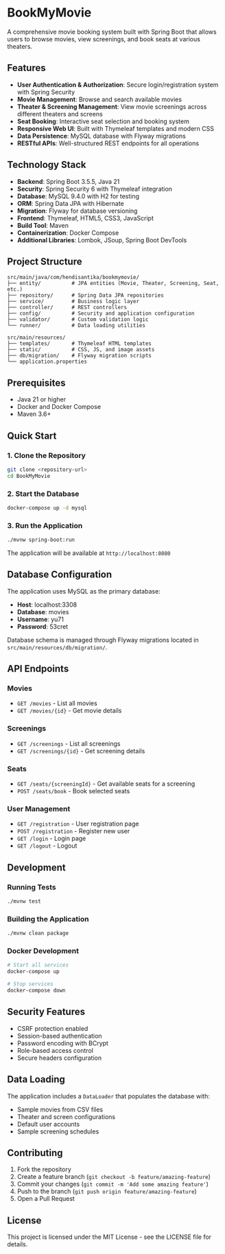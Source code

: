 # BookMyMovie

A comprehensive movie booking system built with Spring Boot that allows users to browse movies, view screenings, and
book seats at various theaters.

## Features

- **User Authentication & Authorization**: Secure login/registration system with Spring Security
- **Movie Management**: Browse and search available movies
- **Theater & Screening Management**: View movie screenings across different theaters and screens
- **Seat Booking**: Interactive seat selection and booking system
- **Responsive Web UI**: Built with Thymeleaf templates and modern CSS
- **Data Persistence**: MySQL database with Flyway migrations
- **RESTful APIs**: Well-structured REST endpoints for all operations

## Technology Stack

- **Backend**: Spring Boot 3.5.5, Java 21
- **Security**: Spring Security 6 with Thymeleaf integration
- **Database**: MySQL 9.4.0 with H2 for testing
- **ORM**: Spring Data JPA with Hibernate
- **Migration**: Flyway for database versioning
- **Frontend**: Thymeleaf, HTML5, CSS3, JavaScript
- **Build Tool**: Maven
- **Containerization**: Docker Compose
- **Additional Libraries**: Lombok, JSoup, Spring Boot DevTools

## Project Structure

```
src/main/java/com/hendisantika/bookmymovie/
├── entity/          # JPA entities (Movie, Theater, Screening, Seat, etc.)
├── repository/      # Spring Data JPA repositories
├── service/         # Business logic layer
├── controller/      # REST controllers
├── config/          # Security and application configuration
├── validator/       # Custom validation logic
└── runner/          # Data loading utilities

src/main/resources/
├── templates/       # Thymeleaf HTML templates
├── static/          # CSS, JS, and image assets
├── db/migration/    # Flyway migration scripts
└── application.properties
```

## Prerequisites

- Java 21 or higher
- Docker and Docker Compose
- Maven 3.6+

## Quick Start

### 1. Clone the Repository

```bash
git clone <repository-url>
cd BookMyMovie
```

### 2. Start the Database

```bash
docker-compose up -d mysql
```

### 3. Run the Application

```bash
./mvnw spring-boot:run
```

The application will be available at `http://localhost:8080`

## Database Configuration

The application uses MySQL as the primary database:

- **Host**: localhost:3308
- **Database**: movies
- **Username**: yu71
- **Password**: 53cret

Database schema is managed through Flyway migrations located in `src/main/resources/db/migration/`.

## API Endpoints

### Movies

- `GET /movies` - List all movies
- `GET /movies/{id}` - Get movie details

### Screenings

- `GET /screenings` - List all screenings
- `GET /screenings/{id}` - Get screening details

### Seats

- `GET /seats/{screeningId}` - Get available seats for a screening
- `POST /seats/book` - Book selected seats

### User Management

- `GET /registration` - User registration page
- `POST /registration` - Register new user
- `GET /login` - Login page
- `GET /logout` - Logout

## Development

### Running Tests

```bash
./mvnw test
```

### Building the Application

```bash
./mvnw clean package
```

### Docker Development

```bash
# Start all services
docker-compose up

# Stop services
docker-compose down
```

## Security Features

- CSRF protection enabled
- Session-based authentication
- Password encoding with BCrypt
- Role-based access control
- Secure headers configuration

## Data Loading

The application includes a `DataLoader` that populates the database with:

- Sample movies from CSV files
- Theater and screen configurations
- Default user accounts
- Sample screening schedules

## Contributing

1. Fork the repository
2. Create a feature branch (`git checkout -b feature/amazing-feature`)
3. Commit your changes (`git commit -m 'Add some amazing feature'`)
4. Push to the branch (`git push origin feature/amazing-feature`)
5. Open a Pull Request

## License

This project is licensed under the MIT License - see the LICENSE file for details.
